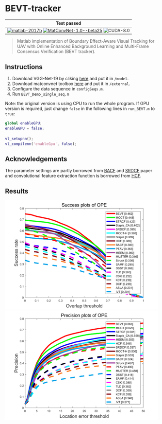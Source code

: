 # BEVT-tracker
| **Test passed**                                              |
| ------------------------------------------------------------ |
| [![matlab-2017b](https://img.shields.io/badge/matlab-2017b-yellow.svg)](https://www.mathworks.com/products/matlab.html) [![MatConvNet-1.0--beta25](https://img.shields.io/badge/MatConvNet-1.0--beta25%20-blue.svg)](http://www.vlfeat.org/matconvnet/download/matconvnet-1.0-beta25.tar.gz) ![CUDA-8.0](https://img.shields.io/badge/CUDA-8.0-green.svg) |

> Matlab implementation of Boundary Effect-Aware Visual Tracking for UAV with Online Enhanced Background Learning and Multi-Frame Consensus Verification (BEVT tracker).

## Instructions
1. Download VGG-Net-19 by cliking [here](http://www.vlfeat.org/matconvnet/models/imagenet-vgg-verydeep-19.mat) and put it in `/model`.
2. Download matconvnet toolbox [here](http://www.vlfeat.org/matconvnet/download/matconvnet-1.0-beta25.tar.gz) and put it in `/external`.
3. Configure the data sequence in `configSeqs.m`.
4. Run `BEVT_Demo_single_seq.m`

Note: the original version is using CPU to run the whole program. 
If GPU version is required, just change `false` in the following lines in `run_BEVT.m` to `true`:
```matlab
global enableGPU;
enableGPU = false;

vl_setupnn();
vl_compilenn('enableGpu', false);
```

## Acknowledgements
The parameter settings are partly borrowed from [BACF](http://www.hamedkiani.com/bacf.html) and [SRDCF](https://www.cvl.isy.liu.se/research/objrec/visualtracking/decontrack/index.html) paper and convolutional feature extraction function is borrowed from [HCF](https://github.com/jbhuang0604/CF2).

## Results
![](./result/error.png "Precision plot")
![](./result/overlap.png "Success plot")

